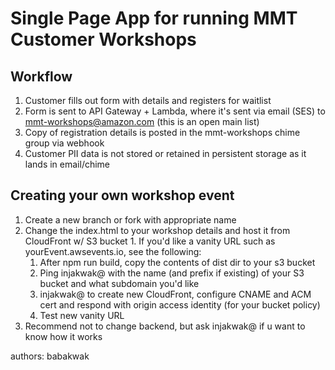 # Single Page App for running MMT Customer Workshops

## Workflow

  1. Customer fills out form with details and registers for waitlist
  1. Form is sent to API Gateway + Lambda, where it's sent via email (SES) to mmt-workshops@amazon.com (this is an open main list)
  1. Copy of registration details is posted in the mmt-workshops chime group via webhook
  1. Customer PII data is not stored or retained in persistent storage as it lands in email/chime

## Creating your own workshop event

  1. Create a new branch or fork with appropriate name
  1. Change the index.html to your workshop details and host it from CloudFront w/ S3 bucket
    1. If you'd like a vanity URL such as yourEvent.awsevents.io, see the following:
      1. After npm run build, copy the contents of dist dir to your s3 bucket
      1. Ping injakwak@ with the name (and prefix if existing) of your S3 bucket and what subdomain you'd like
      1. injakwak@ to create new CloudFront, configure CNAME and ACM cert and respond with origin access identity (for your bucket policy)
      1. Test new vanity URL
  1. Recommend not to change backend, but ask injakwak@ if u want to know how it works

authors: babakwak
